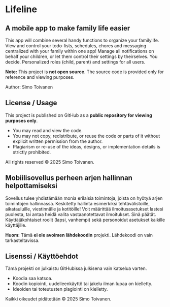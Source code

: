 # Lifeline

## A mobile app to make family life easier
This app will combine several handy functions to organize your familylife.
View and control your todo-lists, schedules, chores and messaging centralized with your family within one app!
Manage all notifications on behalf your children, or let them control their settings by theirselves. You decide.
Personalized roles (child, parent) and settings for all users.

**Note:** This project is **not open source**. The source code is provided only for reference and viewing purposes.

Author: Simo Toivanen  


## License / Usage

This project is published on GitHub as a **public repository for viewing purposes only**.  

- You may read and view the code.  
- You may not copy, redistribute, or reuse the code or parts of it without explicit written permission from the author.  
- Plagiarism or re-use of the ideas, designs, or implementation details is strictly prohibited.  

All rights reserved © 2025 Simo Toivanen.  


## Mobiilisovellus perheen arjen hallinnan helpottamiseksi
Sovellus tulee yhdistämään monia erilaisia toimintoja, joista on hyötyä arjen toimintojen hallinnassa.
Keskitetty hallinta esimerkiksi tehtävälistoille, aikatauluille, viestinnälle ja kotitöille!
Voit määrittää ilmoitusasetukset lastesi puolesta, tai antaa heidä valita vastaanotettavat ilmoitukset. Sinä päätät.
Käyttäjäkohtaiset roolit (lapsi, vanhempi) sekä personoidut asetukset kaikille käyttäjille.

**Huom:** Tämä **ei ole avoimen lähdekoodin** projekti. Lähdekoodi on vain tarkasteltavissa.  


## Lisenssi / Käyttöehdot

Tämä projekti on julkaistu GitHubissa julkisena vain katselua varten.  

- Koodia saa katsoa.  
- Koodin kopiointi, uudelleenkäyttö tai jakelu ilman lupaa on kielletty.  
- Ideoiden tai toteutusten plagiointi on kielletty.  

Kaikki oikeudet pidätetään © 2025 Simo Toivanen.  

